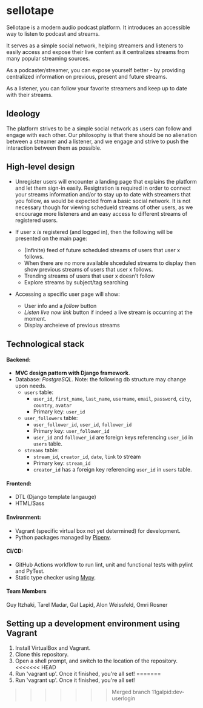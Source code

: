 # sellotape

Sellotape is a modern audio podcast platform.
It introduces an accessible way to listen to podcast and streams.

It serves as a simple social network, helping streamers and listeners to easily access and expose their live content as it centralizes streams from many popular streaming sources.

As a podcaster/streamer, you can expose yourself better - by providing centralized information on previous, present and future streams.

As a listener, you can follow your favorite streamers and keep up to date with their streams.

## Ideology 
The platform strives to be a simple social network as users can follow and engage with each other.
Our philosophy is that there should be no alienation between a streamer and a listener, and we engage and strive to push the interaction between them as possible.

## High-level design
* Unregister users will encounter a landing page that explains the platform and let them sign-in easily.
Resigtration is required in order to connect your streams information and/or to stay up to date with streamers that you follow, as would be expected from a basic social network.
It is not necessary though for viewing schedueld streams of other users, as we encourage more listeners and an easy access to different streams of registered users.

* If user x _is_ registered (and logged in), then the following will be presented on the main page:
    * (Infinite) feed of future scheduled streams of users that user x follows.
    * When there are no more available shceduled streams to display then show previous streams of users that user x follows.
    * Trending streams of users that user x doesn't follow
    * Explore streams by subject/tag searching

* Accessing a specific user page will show:
    * User info and a _follow_ button
    * _Listen live now link_ button if indeed a live stream is occurring at the moment.
    * Display archeieve of previous streams

## Technological stack 

#### Backend:

* **MVC design pattern with Django framework**.
* Database: _PostgreSQL_.
    Note: the following db structure may change upon needs.
    * `users` table:
        * `user_id`, `first_name`, `last_name`, `username`, `email`, `password`, `city`, `country`, `avatar`
        * Primary key: `user_id`
    * `user_followers` table:
        * `user_follower_id`, `user_id`, `follower_id`
        * Primary key: `user_follower_id`
        * `user_id` and `follower_id` are foreign keys referencing `user_id` in `users` table.
    * `streams` table:
        * `stream_id`, `creator_id`, `date`, `link` to stream
        * Primary key: `stream_id`
        * `creator_id` has a foreign key referencing `user_id` in `users` table.

#### Frontend:
* DTL (Django template langauge)
* HTML/Sass

#### Environment:
* Vagrant (specific virtual box not yet determined) for development.
* Python packages managed by [Pipenv](https://pipenv-fork.readthedocs.io/en/latest/).

#### CI/CD:
* GitHub Actions workflow to run lint, unit and functional tests with pylint and PyTest.
* Static type checker using [Mypy](http://mypy-lang.org/).

#### Team Members
Guy Itzhaki, Tarel Madar, Gal Lapid, Alon Weissfeld, Omri Rosner

## Setting up a development environment using Vagrant
1. Install VirtualBox and Vagrant.
2. Clone this repository.
3. Open a shell prompt, and switch to the location of the repository.
<<<<<<< HEAD
4. Run 'vagrant up'. Once it finished, you're all set!
=======
4. Run 'vagrant up'. Once it finished, you're all set!
>>>>>>> Merged branch 11galpid:dev-userlogin
